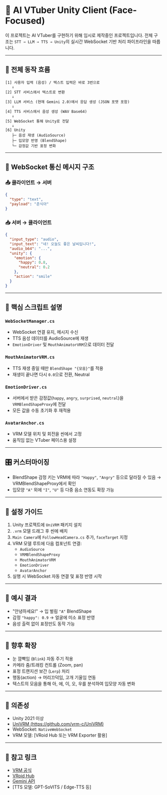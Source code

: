 
# 🧠 AI VTuber Unity Client (Face-Focused)

이 프로젝트는 AI VTuber를 구현하기 위해 임시로 제작중인 프로젝트입니다.
전체 구조는 `STT → LLM → TTS → Unity`의 실시간 WebSocket 기반 처리 파이프라인을 따릅니다.

---

## 🔁 전체 동작 흐름

```
[1] 사용자 입력 (음성) / 텍스트 입력은 바로 3번으로
   ↓
[2] STT 서비스에서 텍스트로 변환
   ↓
[3] LLM 서비스 (현재 Gemini 2.0)에서 응답 생성 (JSON 포맷 포함)
   ↓
[4] TTS 서비스에서 음성 생성 (WAV Base64)
   ↓
[5] WebSocket 통해 Unity로 전달
   ↓
[6] Unity
   ├─ 음성 재생 (AudioSource)
   ├─ 입모양 반영 (BlendShape)
   └─ 감정값 기반 표정 변화
```

---

## 🔗 WebSocket 통신 메시지 구조

### 📤 클라이언트 → 서버

```json
{
  "type": "text",
  "payload": "춘식아"
}
```

### 📥 서버 → 클라이언트

```json
{
  "input_type": "audio",
  "input_text": "네! 오늘도 좋은 날씨입니다!",
  "audio_b64": "...",
  "unity": {
    "emotion": {
      "happy": 0.8,
      "neutral": 0.2
    },
    "action": "smile"
  }
}
```

---

## 🧩 핵심 스크립트 설명

### `WebSocketManager.cs`

- WebSocket 연결 유지, 메시지 수신
- TTS 음성 데이터를 AudioSource에 재생
- `EmotionDriver` 및 `MouthAnimatorVRM`으로 데이터 전달

### `MouthAnimatorVRM.cs`

- TTS 재생 중일 때만 `BlendShape "{모음}"`를  적용
- 재생이 끝나면 다시 `0.0`으로 전환, Neutral

### `EmotionDriver.cs`

- 서버에서 받은 감정값(`happy`, `angry`, `surprised`, `neutral`)을 `VRMBlendShapeProxy`에 전달
- 모든 값을 수동 초기화 후 재적용

### `AvatarAnchor.cs`

- VRM 모델 위치 및 회전을 씬에서 고정
- 움직임 없는 VTuber 페이스용 설정

---

## 🎛️ 커스터마이징

- BlendShape 감정 키는 VRM에 따라 `"Happy"`, `"Angry"` 등으로 달라질 수 있음 → VRMBlendShapeProxy에서 확인
- 입모양 `"A"` 외에 `"I"`, `"U"` 등 다중 음소 연동도 확장 가능

---

## 📌 설정 가이드

1. Unity 프로젝트에 `UniVRM` 패키지 설치
2. `.vrm` 모델 드래그 후 씬에 배치
3. `Main Camera`에 `FollowHeadCamera.cs` 추가, `faceTarget` 지정
4. VRM 모델 루트에 다음 컴포넌트 연결:
   - `AudioSource`
   - `VRMBlendShapeProxy`
   - `MouthAnimatorVRM`
   - `EmotionDriver`
   - `AvatarAnchor`
5. 실행 시 WebSocket 자동 연결 및 표정 반영 시작

---

## 🧠 예시 결과

- "안녕하세요!" → 입 벌림 `"A"` BlendShape
- 감정 `"happy": 0.9` → 얼굴에 미소 표정 반영
- 음성 출력 없이 표정만도 동작 가능

---

## 🧪 향후 확장

- 눈 깜빡임 (`Blink`) 자동 주기 적용
- 카메라 줌/트래킹 컨트롤 (Zoom, pan)
- 표정 트랜지션 보간 (`Lerp`) 처리
- 행동(action) → 머리끄덕임, 고개 기울임 연동
- 텍스트의 모음을 통해 아, 에, 이, 오, 우를 분석하여 입모양 자동 변화

---

## 🤝 의존성

- Unity 2021 이상
- [UniVRM (https://github.com/vrm-c/UniVRM)](https://github.com/vrm-c/UniVRM)
- WebSocket: `NativeWebSocket`
- VRM 모델: [VRoid Hub 또는 VRM Exporter 활용]

---

## 📍 참고 링크

- [VRM 공식](https://vrm.dev/en/)
- [VRoid Hub](https://hub.vroid.com/)
- [Gemini API](https://ai.google.dev)
- [TTS 모델: GPT-SoVITS / Edge-TTS 등]

